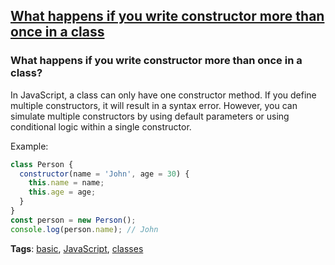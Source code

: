 ## [What happens if you write constructor more than once in a class](#what-happens-if-you-write-constructor-more-than-once-in-a-class)

### What happens if you write constructor more than once in a class?

In JavaScript, a class can only have one constructor method. If you define multiple constructors, it will result in a syntax error. However, you can simulate multiple constructors by using default parameters or using conditional logic within a single constructor.

Example:

```javascript
class Person {
  constructor(name = 'John', age = 30) {
    this.name = name;
    this.age = age;
  }
}
const person = new Person();
console.log(person.name); // John
```

**Tags**: [basic](./level/basic), [JavaScript](./theme/javascript), [classes](./theme/classes)



